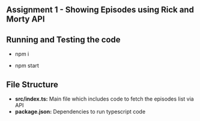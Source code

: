 ## Assignment 1 - Showing Episodes using Rick and Morty API

## Running and Testing the code

- npm i

- npm start

## File Structure

- **src/index.ts:** Main file which includes code to fetch the episodes list via API
- **package.json:** Dependencies to run typescript code